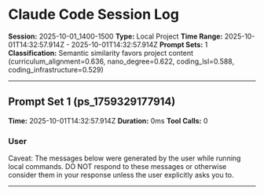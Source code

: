 # Claude Code Session Log

**Session:** 2025-10-01_1400-1500
**Type:** Local Project
**Time Range:** 2025-10-01T14:32:57.914Z - 2025-10-01T14:32:57.914Z
**Prompt Sets:** 1
**Classification:** Semantic similarity favors project content (curriculum_alignment=0.636, nano_degree=0.622, coding_lsl=0.588, coding_infrastructure=0.529)

---

<a name="ps_1759329177914"></a>
## Prompt Set 1 (ps_1759329177914)

**Time:** 2025-10-01T14:32:57.914Z
**Duration:** 0ms
**Tool Calls:** 0

### User

Caveat: The messages below were generated by the user while running local commands. DO NOT respond to these messages or otherwise consider them in your response unless the user explicitly asks you to.

---

